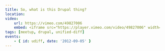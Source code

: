 ```yaml
---
title: So, what is this Drupal thing?
location: 
video:
    url: https://vimeo.com/49827006
    embed: <iframe src="https://player.vimeo.com/video/49827006" width="640" height="360" frameborder="0" webkitallowfullscreen mozallowfullscreen allowfullscreen></iframe>
tags: [meetup, drupal, unified-diff]
events:
    - { id: udiff, date: '2012-09-05' }
---
```

